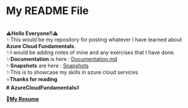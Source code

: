 <h1>My <b>README</b> File</h1><br>
⚠️<b>Hello Everyone!!</b>⚠️<br>
✨This would be my repository for posting whatever I have learned about <b>Azure Cloud Fundamentals</b>.<br>
✨I would be adding notes of mine and any exercises that I have done.<br>
✨<b>Documentation</b> is here : <a link href="Documentation.md">Documentation.md</a><br> 
✨<b>Snapshots</b> are here : <a link href="Snapshots">Snapshots</a><br> 
✨This is to showcase my skills in azure cloud services<br>
⭐<b>Thanks for reading</b><br>
<b># AzureCloudFundamentals</b>#️<br>

📄<a link href = "https://venkatachalamg.github.io/"><b>My Resume</b> 





